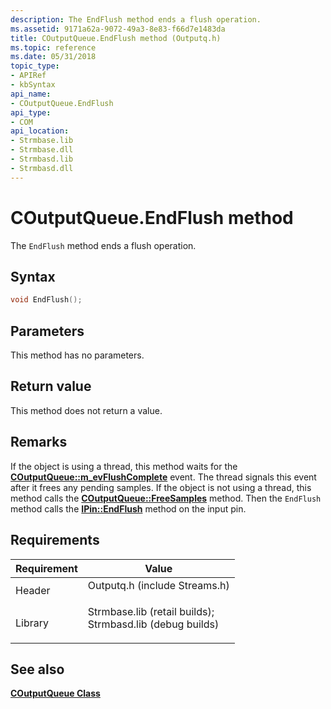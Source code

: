 ```yaml
---
description: The EndFlush method ends a flush operation.
ms.assetid: 9171a62a-9072-49a3-8e83-f66d7e1483da
title: COutputQueue.EndFlush method (Outputq.h)
ms.topic: reference
ms.date: 05/31/2018
topic_type: 
- APIRef
- kbSyntax
api_name: 
- COutputQueue.EndFlush
api_type: 
- COM
api_location: 
- Strmbase.lib
- Strmbase.dll
- Strmbasd.lib
- Strmbasd.dll
---
```


# COutputQueue.EndFlush method

The `EndFlush` method ends a flush operation.

## Syntax


```C++
void EndFlush();
```



## Parameters

This method has no parameters.

## Return value

This method does not return a value.

## Remarks

If the object is using a thread, this method waits for the [**COutputQueue::m\_evFlushComplete**](coutputqueue-m-evflushcomplete.md) event. The thread signals this event after it frees any pending samples. If the object is not using a thread, this method calls the [**COutputQueue::FreeSamples**](coutputqueue-freesamples.md) method. Then the `EndFlush` method calls the [**IPin::EndFlush**](/windows/desktop/api/Strmif/nf-strmif-ipin-endflush) method on the input pin.

## Requirements



| Requirement | Value |
|--------------------|--------------------------------------------------------------------------------------------------------------------------------------------------------------------------------------------|
| Header<br/>  | <dl> <dt>Outputq.h (include Streams.h)</dt> </dl>                                                                                   |
| Library<br/> | <dl> <dt>Strmbase.lib (retail builds); </dt> <dt>Strmbasd.lib (debug builds)</dt> </dl> |



## See also

<dl> <dt>

[**COutputQueue Class**](coutputqueue.md)
</dt> </dl>

 

 




